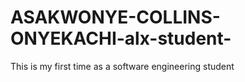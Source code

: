 # ASAKWONYE-COLLINS-ONYEKACHI-alx-student-
This is my first time as a software engineering student 

